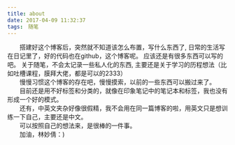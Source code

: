 ```yaml
---
title: about
date: 2017-04-09 11:32:37
tags:　随笔
---
```

　　搭建好这个博客后，突然就不知道该怎么布置，写什么东西了, 日常的生活写在日记里了，好的代码也在github，这个博客呢。 应该还是有很多东西可以写的吧。 关于随笔，不会太记录一些私人化的东西, 主要还是关于学习的历程想法（比如吐槽课程，膜拜大佬，都是可以的2333）  
　　慢慢习惯这个博客的存在吧，慢慢摸索，以前的一些东西可以搬过来了。  
　　目前还是用不好标签和分类的，就像在印象笔记中的笔记本和标签，我也没有形成一个好的模式。  
　　还有，中英文夹杂好像很假精，我不会用在同一篇博客的啦，用英文只是想训练一下自己，主要还是中文。  
　　可以按照自己的想法来，是很棒的一件事。  
　　加油，林妙倩：)  
